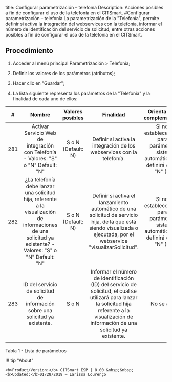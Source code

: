 title: Configurar parametrización – telefonía
Description: Acciones posibles a fin de configurar el uso de la telefonía en el CITSmart.
#Configurar parametrización – telefonía
La parametrización de la "Telefonía", permite definir si activa la integración del webservices con la telefonía, informar el número de identificación del servicio de solicitud, entre otras acciones posibles a fin de configurar el uso de la telefonía en el CITSmart.

Procedimiento
-------------

1.  Acceder al menú principal Parametrización \> Telefonía;

2.  Definir los valores de los parámetros (atributos);

3.  Hacer clic en "Guardar";

4.  La lista siguiente representa los parámetros de la "Telefonía" y la
    finalidad de cada uno de ellos:

| **#** |                                                                          **Nombre**                                                                          | **Valores posibles** |                                                                                            **Finalidad**                                                                                           |                                    **Orientaciones complementarias**                                   |
|:-----:|:------------------------------------------------------------------------------------------------------------------------------------------------------------:|:--------------------:|:--------------------------------------------------------------------------------------------------------------------------------------------------------------------------------------------------:|:------------------------------------------------------------------------------------------------------:|
|  281  |                                      Activar Servicio Web de integración con Telefonía - Valores: "S" o "N" Default: "N"                                     |  S o N (Default: N)  |                                                                Definir si activa la integración de los webservices con la telefonía.                                                               | Si no se establece el valor para el parámetro, el sistema automáticamente definirá el valor: "N" (No). |
|  282  | ¿La telefonía debe lanzar una solicitud hija, referente a la visualización de informaciones de una solicitud ya existente? - Valores: "S" o "N" Default: "N" |  S o N (Default: N)  |               Definir si activa el lanzamiento automático de una solicitud de servicio hija, de la que está siendo visualizada o ejecutada, por el webservice "visualizarSolicitud".               | Si no se establece el valor para el parámetro, el sistema automáticamente definirá el valor: "N" (No). |
|  283  |                                         ID del servicio de solicitud de información sobre una solicitud ya existente.                                        |         S o N        | Informar el número de identificación (ID) del servicio de solicitud, el cual se utilizará para lanzar la solicitud hija referente a la visualización de información de una solicitud ya existente. |                                              No se aplica                                              |
                                            |

Tabla 1 - Lista de parámetros

!!! tip "About"

    <b>Product/Version:</b> CITSmart ESP | 8.00 &nbsp;&nbsp;
    <b>Updated:</b>01/28/2019 – Larissa Lourenço
